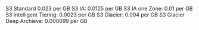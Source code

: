 S3 Standard 0.023 per GB
S3 IA: 0.0125 per GB
S3 IA one Zone: 0.01 per GB
S3 intelligent Tiering: 0.0023 per GB
S3 Glacier: 0.004 per GB
S3 Glacier Deep Archieve: 0.000099 per GB
